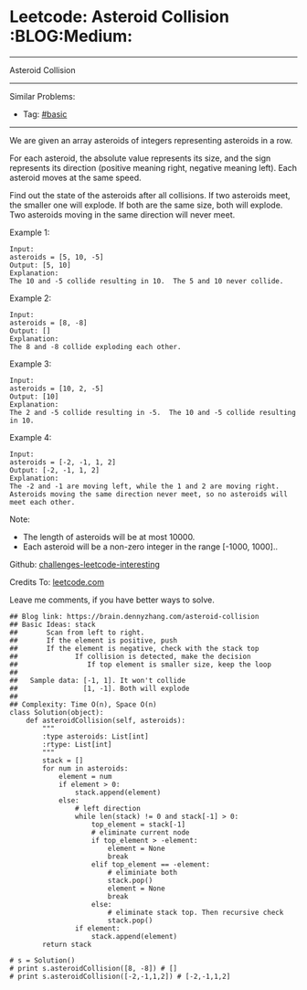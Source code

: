 # Leetcode: Asteroid Collision     :BLOG:Medium:


---

Asteroid Collision  

---

Similar Problems:  
-   Tag: [#basic](https://brain.dennyzhang.com/category/basic)

---

We are given an array asteroids of integers representing asteroids in a row.  

For each asteroid, the absolute value represents its size, and the sign represents its direction (positive meaning right, negative meaning left). Each asteroid moves at the same speed.  

Find out the state of the asteroids after all collisions. If two asteroids meet, the smaller one will explode. If both are the same size, both will explode. Two asteroids moving in the same direction will never meet.  

Example 1:  

    Input: 
    asteroids = [5, 10, -5]
    Output: [5, 10]
    Explanation: 
    The 10 and -5 collide resulting in 10.  The 5 and 10 never collide.

Example 2:  

    Input: 
    asteroids = [8, -8]
    Output: []
    Explanation: 
    The 8 and -8 collide exploding each other.

Example 3:  

    Input: 
    asteroids = [10, 2, -5]
    Output: [10]
    Explanation: 
    The 2 and -5 collide resulting in -5.  The 10 and -5 collide resulting in 10.

Example 4:  

    Input: 
    asteroids = [-2, -1, 1, 2]
    Output: [-2, -1, 1, 2]
    Explanation: 
    The -2 and -1 are moving left, while the 1 and 2 are moving right.
    Asteroids moving the same direction never meet, so no asteroids will meet each other.

Note:  

-   The length of asteroids will be at most 10000.
-   Each asteroid will be a non-zero integer in the range [-1000, 1000]..

Github: [challenges-leetcode-interesting](https://github.com/DennyZhang/challenges-leetcode-interesting/tree/master/asteroid-collision)  

Credits To: [leetcode.com](https://leetcode.com/problems/asteroid-collision/description/)  

Leave me comments, if you have better ways to solve.  

    ## Blog link: https://brain.dennyzhang.com/asteroid-collision
    ## Basic Ideas: stack
    ##       Scan from left to right. 
    ##       If the element is positive, push
    ##       If the element is negative, check with the stack top
    ##              If collision is detected, make the decision
    ##                 If top element is smaller size, keep the loop
    ##
    ##   Sample data: [-1, 1]. It won't collide
    ##                [1, -1]. Both will explode
    ##
    ## Complexity: Time O(n), Space O(n)
    class Solution(object):
        def asteroidCollision(self, asteroids):
            """
            :type asteroids: List[int]
            :rtype: List[int]
            """
            stack = []
            for num in asteroids:
                element = num
                if element > 0:
                    stack.append(element)
                else:
                    # left direction
                    while len(stack) != 0 and stack[-1] > 0:
                        top_element = stack[-1]
                        # eliminate current node
                        if top_element > -element:
                            element = None
                            break
                        elif top_element == -element:
                            # eliminiate both
                            stack.pop()
                            element = None
                            break
                        else:
                            # eliminate stack top. Then recursive check
                            stack.pop()
                    if element:
                        stack.append(element)
            return stack
    
    # s = Solution()
    # print s.asteroidCollision([8, -8]) # []
    # print s.asteroidCollision([-2,-1,1,2]) # [-2,-1,1,2]